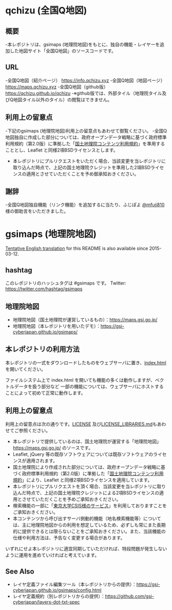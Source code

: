 # qchizu (全国Q地図)

## 概要
-本レポジトリは、gsimaps (地理院地図)をもとに、独自の機能・レイヤーを追加した地図サイト「全国Q地図」のソースコードです。

## URL
-全国Q地図（紹介ページ） https://info.qchizu.xyz
-全国Q地図（地図ページ） https://maps.qchizu.xyz
-全国Q地図（github版） https://qchizu.github.io/qchizu
-※github版では、外部タイル（地理院タイル及びQ地図タイル以外のタイル）の閲覧はできません。

## 利用上の留意点
-下記のgsimaps (地理院地図)利用上の留意点もあわせて御覧ください。
-全国Q地図独自に作成した部分については、政府オープンデータ戦略に基づく政府標準利用規約（第2.0版）に準拠した「<a href='https://www.gsi.go.jp/kikakuchousei/kikakuchousei40182.html'>国土地理院コンテンツ利用規約</a>」を準用することとし、Leaflet と同様2項BSDライセンスとします。
- 本レポジトリにプルリクエストをいただく場合、当該変更を当レポジトリに取り込んだ時点で、上記の国土地理院クレジットを準用した2項BSDライセンスの適用とさせていただくことを予め御承知おきください。

## 謝辞
-全国Q地図独自機能（リンク機能）を追加するに当たり、ふじぽよ <a href='https://twitter.com/mfuji810'>@mfuji810</a>様の御助言をいただきました。

# gsimaps (地理院地図)
<a href='https://github.com/gsi-cyberjapan/gsimaps/blob/gh-pages/README.en.md'>Tentative English translation</a> for this README is also available since 2015-03-12.

## hashtag
このレポジトリのハッシュタグは #gsimaps です。
Twitter: https://twitter.com/hashtag/gsimaps

## 地理院地図

- 地理院地図（国土地理院が運営しているもの）：https://maps.gsi.go.jp/
- 地理院地図（本レポジトリを用いたデモ）：https://gsi-cyberjapan.github.io/gsimaps/

## 本レポジトリの利用方法
本レポジトリの一式をダウンロードしたものをウェブサーバに置き、[index.html](index.html) を開いてください。

ファイルシステム上で index.html を開いても機能の多くは動作しますが、ベクトルデータを扱う部分など
一部の機能については、ウェブサーバにホストすることによって初めて正常に動作します。

## 利用上の留意点
利用上の留意点は次の通りです。[LICENSE](LICENSE) 及び[LICENSE_LIBRARIES.md](LICENSE_LIBRARIES.md)もあわせてご参照ください。

- 本レポジトリで提供しているのは、国土地理院が運営する「地理院地図」https://maps.gsi.go.jp/ のソースです。
- Leaflet, jQuery 等の既存ソフトウェアについては既存ソフトウェアのライセンスが適用されます。
- 国土地理院により作成された部分については、政府オープンデータ戦略に基づく政府標準利用規約（第2.0版）に準拠した「<a href='https://www.gsi.go.jp/kikakuchousei/kikakuchousei40182.html'>国土地理院コンテンツ利用規約</a>」により、Leaflet と同様2項BSDライセンスを適用しています。
- 本レポジトリにプルリクエストを頂く場合、当該変更を当レポジトリに取り込んだ時点で、上記の国土地理院クレジットによる2項BSDライセンスの適用とさせていただくことを予めご承知おきください。
- 検索機能の一部に「<a href='https://geocode.csis.u-tokyo.ac.jp/home/simple-geocoding/'>東京大学CSIS様のサービス</a>」を利用しておりますことをご承知おきください。
- 本コンテンツから呼び出すサーバ側動的機能（地名検索機能等）については、主に地理院地図からの利用を想定しているため、必ずしも常にまた長期的に提供できるとは限らないことをご承知おきください。また、当該機能の仕様や利用方法は、予告なく変更する場合があります。

いずれにせよ本レポジトリに適宜同期していただければ、特段問題が発生しないように運用を進めていければと考えています。

## See Also
- レイヤ定義ファイル編集ツール（本レポジトリからの提供）：https://gsi-cyberjapan.github.io/gsimaps/config.html
- レイヤ定義規約（別レポジトリからの提供）：https://github.com/gsi-cyberjapan/layers-dot-txt-spec

